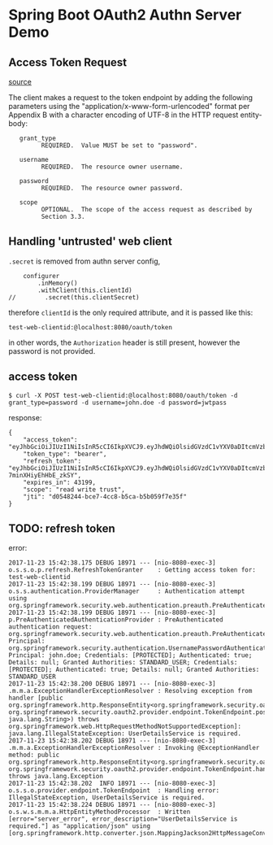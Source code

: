 # Spring Boot OAuth2 Authn Server Demo



## Access Token Request

[source](https://tools.ietf.org/html/rfc6749)

The client makes a request to the token endpoint by adding the
   following parameters using the "application/x-www-form-urlencoded"
   format per Appendix B with a character encoding of UTF-8 in the HTTP
   request entity-body:

```
   grant_type
         REQUIRED.  Value MUST be set to "password".

   username
         REQUIRED.  The resource owner username.

   password
         REQUIRED.  The resource owner password.

   scope
         OPTIONAL.  The scope of the access request as described by
         Section 3.3.
```

## Handling 'untrusted' web client

`.secret` is removed from authn server config,


```
    configurer
        .inMemory()
        .withClient(this.clientId)
//        .secret(this.clientSecret)
```


therefore `clientId` is the only required attribute, and it is passed like this:

`test-web-clientid:@localhost:8080/oauth/token`

in other words, the `Authorization` header is still present, however
the password is not provided.


## access token


```
$ curl -X POST test-web-clientid:@localhost:8080/oauth/token -d grant_type=password -d username=john.doe -d password=jwtpass
```

response:

```
{
    "access_token": "eyJhbGciOiJIUzI1NiIsInR5cCI6IkpXVCJ9.eyJhdWQiOlsidGVzdC1vYXV0aDItcmVzb3VyY2VpZCJdLCJ1c2VyX25hbWUiOiJqb2huLmRvZSIsInNjb3BlIjpbInJlYWQiLCJ3cml0ZSIsInRydXN0Il0sImV4cCI6MTUxMTUyMjQyMiwiYXV0aG9yaXRpZXMiOlsiU1RBTkRBUkRfVVNFUiJdLCJqdGkiOiJkMDU0ODI0NC1iY2U3LTRjYzgtYjVjYS1iNWIwNTlmN2UzNWYiLCJjbGllbnRfaWQiOiJ0ZXN0LXdlYi1jbGllbnRpZCJ9.vJBxvQZvZJJ1SGF0D6jKpZSSlS_ZntygjH7ZhqAoMW0",
    "token_type": "bearer",
    "refresh_token": "eyJhbGciOiJIUzI1NiIsInR5cCI6IkpXVCJ9.eyJhdWQiOlsidGVzdC1vYXV0aDItcmVzb3VyY2VpZCJdLCJ1c2VyX25hbWUiOiJqb2huLmRvZSIsInNjb3BlIjpbInJlYWQiLCJ3cml0ZSIsInRydXN0Il0sImF0aSI6ImQwNTQ4MjQ0LWJjZTctNGNjOC1iNWNhLWI1YjA1OWY3ZTM1ZiIsImV4cCI6MTUxNDA3MTIyMiwiYXV0aG9yaXRpZXMiOlsiU1RBTkRBUkRfVVNFUiJdLCJqdGkiOiJhOTZlYjY5ZS03Nzc2LTRjZTItODI5Mi01YTczYmNiMDYzMjIiLCJjbGllbnRfaWQiOiJ0ZXN0LXdlYi1jbGllbnRpZCJ9.wyWU4Cf4BCDM6pMSB821278R-7minXHiyEhHbE_zkSY",
    "expires_in": 43199,
    "scope": "read write trust",
    "jti": "d0548244-bce7-4cc8-b5ca-b5b059f7e35f"
}
```

## TODO: refresh token

error:

```
2017-11-23 15:42:38.175 DEBUG 18971 --- [nio-8080-exec-3] o.s.s.o.p.refresh.RefreshTokenGranter    : Getting access token for: test-web-clientid
2017-11-23 15:42:38.199 DEBUG 18971 --- [nio-8080-exec-3] o.s.s.authentication.ProviderManager     : Authentication attempt using org.springframework.security.web.authentication.preauth.PreAuthenticatedAuthenticationProvider
2017-11-23 15:42:38.199 DEBUG 18971 --- [nio-8080-exec-3] p.PreAuthenticatedAuthenticationProvider : PreAuthenticated authentication request: org.springframework.security.web.authentication.preauth.PreAuthenticatedAuthenticationToken@aaade717: Principal: org.springframework.security.authentication.UsernamePasswordAuthenticationToken@11ee24de: Principal: john.doe; Credentials: [PROTECTED]; Authenticated: true; Details: null; Granted Authorities: STANDARD_USER; Credentials: [PROTECTED]; Authenticated: true; Details: null; Granted Authorities: STANDARD_USER
2017-11-23 15:42:38.200 DEBUG 18971 --- [nio-8080-exec-3] .m.m.a.ExceptionHandlerExceptionResolver : Resolving exception from handler [public org.springframework.http.ResponseEntity<org.springframework.security.oauth2.common.OAuth2AccessToken> org.springframework.security.oauth2.provider.endpoint.TokenEndpoint.postAccessToken(java.security.Principal,java.util.Map<java.lang.String, java.lang.String>) throws org.springframework.web.HttpRequestMethodNotSupportedException]: java.lang.IllegalStateException: UserDetailsService is required.
2017-11-23 15:42:38.202 DEBUG 18971 --- [nio-8080-exec-3] .m.m.a.ExceptionHandlerExceptionResolver : Invoking @ExceptionHandler method: public org.springframework.http.ResponseEntity<org.springframework.security.oauth2.common.exceptions.OAuth2Exception> org.springframework.security.oauth2.provider.endpoint.TokenEndpoint.handleException(java.lang.Exception) throws java.lang.Exception
2017-11-23 15:42:38.202  INFO 18971 --- [nio-8080-exec-3] o.s.s.o.provider.endpoint.TokenEndpoint  : Handling error: IllegalStateException, UserDetailsService is required.
2017-11-23 15:42:38.224 DEBUG 18971 --- [nio-8080-exec-3] o.s.w.s.m.m.a.HttpEntityMethodProcessor  : Written [error="server_error", error_description="UserDetailsService is required."] as "application/json" using [org.springframework.http.converter.json.MappingJackson2HttpMessageConverter@46476bc3]
```

